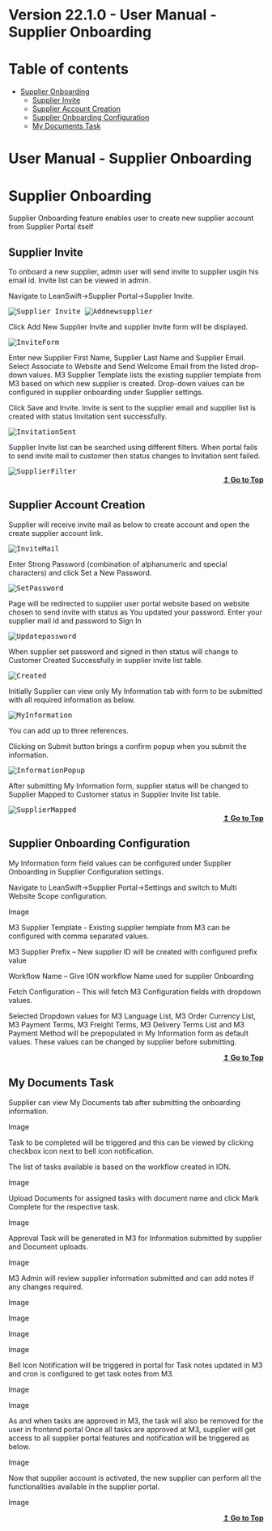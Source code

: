 

# Version 22.1.0 - User Manual - Supplier Onboarding

# Table of contents

<div id=toc></div>

- [Supplier Onboarding](#Supplier_Onboarding)
 	- [Supplier Invite](#Supplier_Invite)	 
  - [Supplier Account Creation](#Supplier_Account_Creation)	 
  - [Supplier Onboarding Configuration](#Supplier_Onboarding_Configuration)
  - [My Documents Task](#My_Documents_Task)


# User Manual - Supplier Onboarding

<div id = "Supplier Onboarding"> </div> 

# Supplier Onboarding

Supplier Onboarding feature enables user to create new supplier account from Supplier Portal itself

<div id = "Supplier Invite"> </div> 

## Supplier Invite

To onboard a new supplier, admin user will send invite to supplier usgin his email id. Invite list can be viewed in admin.

Navigate to LeanSwift->Supplier Portal->Supplier Invite.

<kbd>
<kbd><img alt="Supplier_Invite" src="https://github.com/leanswift/leanswift.github.io/blob/SP-1272/supplierportal/src/images/usermanual/supplier-onboarding/SuuplierInvite.png"></kbd>
</kbd>
 
 
<kbd>
<kbd><img alt="Addnewsupplier" src="https://github.com/leanswift/leanswift.github.io/blob/SP-1272/supplierportal/src/images/usermanual/supplier-onboarding/AddNewSupplier.png"></kbd>
</kbd>

 
Click Add New Supplier Invite and supplier Invite form will be displayed.


<kbd>
<kbd><img alt="InviteForm" src="https://github.com/leanswift/leanswift.github.io/blob/SP-1272/supplierportal/src/images/usermanual/supplier-onboarding/SupplierInviteForm.png"></kbd>
</kbd>


Enter new Supplier First Name, Supplier Last Name and Supplier Email. Select Associate to Website and Send Welcome Email from the listed drop-down values.
M3 Supplier Template lists the existing supplier template from M3 based on which new supplier is created. Drop-down values can be configured in supplier onboarding under Supplier settings.

Click Save and Invite. Invite is sent to the supplier email and supplier list is created with status Invitation sent successfully.


<kbd>
<kbd><img alt="InvitationSent" src="https://github.com/leanswift/leanswift.github.io/blob/SP-1272/supplierportal/src/images/usermanual/supplier-onboarding/InvitationSent.png"></kbd>
</kbd>


Supplier Invite list can be searched using different filters. When portal fails to send invite mail to customer then status changes to Invitation sent failed.


<kbd>
<kbd><img alt="SupplierFilter" src="https://github.com/leanswift/leanswift.github.io/blob/SP-1272/supplierportal/src/images/usermanual/supplier-onboarding/SupplierFilters.png"></kbd>
</kbd>

<div align="right">
<b>
 <a href="#toc">↥ Go to Top</a>
</b>
</div>

<div id = "Supplier Account Creation"> </div> 

## Supplier Account Creation

Supplier will receive invite mail as below to create account and open the create supplier account link.


<kbd>
<kbd><img alt="InviteMail" src="https://github.com/leanswift/leanswift.github.io/blob/SP-1272/supplierportal/src/images/usermanual/supplier-onboarding/InviteSent.png"></kbd>
</kbd>


Enter Strong Password (combination of alphanumeric and special characters) and click Set a New Password.


<kbd>
<kbd><img alt="SetPassword" src="https://github.com/leanswift/leanswift.github.io/blob/SP-1272/supplierportal/src/images/usermanual/supplier-onboarding/SetPassword.png"></kbd>
</kbd>


Page will be redirected to supplier user portal website based on website chosen to send invite with status as You updated your password. Enter your supplier mail id and password to Sign In


<kbd>
<kbd><img alt="Updatepassword" src="https://github.com/leanswift/leanswift.github.io/blob/SP-1272/supplierportal/src/images/usermanual/supplier-onboarding/UpdatePassword.png"></kbd>
</kbd>


When supplier set password and signed in then status will change to Customer Created Successfully in supplier invite list table.


<kbd>
<kbd><img alt="Created" src="https://github.com/leanswift/leanswift.github.io/blob/SP-1272/supplierportal/src/images/usermanual/supplier-onboarding/CustomerCreated.png"></kbd>
</kbd>


Initially Supplier can view only My Information tab with form to be submitted with all required information as below.


<kbd>
<kbd><img alt="MyInformation" src="https://github.com/leanswift/leanswift.github.io/blob/SP-1272/supplierportal/src/images/usermanual/supplier-onboarding/MyInformation.png"></kbd>
</kbd>


You can add up to three references.

Clicking on Submit button brings a confirm popup when you submit the information.


<kbd>
<kbd><img alt="InformationPopup" src="https://github.com/leanswift/leanswift.github.io/blob/SP-1272/supplierportal/src/images/usermanual/supplier-onboarding/InformationPopup.png"></kbd>
</kbd>


After submitting My Information form, supplier status will be changed to Supplier Mapped to Customer status in Supplier Invite list table.


<kbd>
<kbd><img alt="SupplierMapped" src="https://github.com/leanswift/leanswift.github.io/blob/SP-1272/supplierportal/src/images/usermanual/supplier-onboarding/SupplierMappedtoCustomer.png"></kbd>
</kbd>

<div align="right">
<b>
 <a href="#toc">↥ Go to Top</a>
</b>
</div>

<div id = "Supplier Onboarding Configuration"> </div> 

## Supplier Onboarding Configuration

My Information form field values can be configured under Supplier Onboarding in Supplier Configuration settings.

Navigate to LeanSwift->Supplier Portal->Settings and switch to Multi Website Scope configuration.

Image

M3 Supplier Template - Existing supplier template from M3 can be configured with comma separated values.

M3 Supplier Prefix – New supplier ID will be created with configured prefix value

Workflow Name – Give ION workflow Name used for supplier Onboarding

Fetch Configuration – This will fetch M3 Configuration fields with dropdown values.

Selected Dropdown values for M3 Language List, M3 Order Currency List, M3 Payment Terms, M3 Freight Terms, M3 Delivery Terms List and M3 Payment Method will be prepopulated in My Information form as default values. These values can be changed by supplier before submitting.


<div align="right">
<b>
 <a href="#toc">↥ Go to Top</a>
</b>
</div>

<div id = "My Documents Task"> </div> 

## My Documents Task

Supplier can view My Documents tab after submitting the onboarding information.

Image

Task to be completed will be triggered and this can be viewed by clicking checkbox icon next to bell icon notification.

The list of tasks available is based on the workflow created in ION.

Image

Upload Documents for assigned tasks with document name and click Mark Complete for the respective task.

Image

Approval Task will be generated in M3 for Information submitted by supplier and Document uploads.

Image

M3 Admin will review supplier information submitted and can add notes if any changes required.

Image

Image

Image

Image

Bell Icon Notification will be triggered in portal for Task notes updated in M3 and cron is configured to get task notes from M3.

Image

Image

As and when tasks are approved in M3, the task will also be removed for the user in frontend portal
Once all tasks are approved at M3, supplier will get access to all supplier portal features and notification will be triggered as below.

Image

Now that supplier account is activated, the new supplier can perform all the functionalities available in the supplier portal.

Image

<div align="right">
<b>
 <a href="#toc">↥ Go to Top</a>
</b>
</div>



